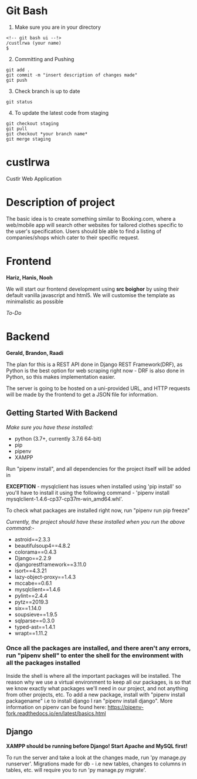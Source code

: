 # Git Bash
1. Make sure you are in your directory

```
<!-- git bash ui --!>
/custlrwa (your name)
$
```

2. Committing and Pushing

```
git add .
git commit -m "insert description of changes made"
git push
```
3. Check branch is up to date

```
git status
```
4. To update the latest code from staging
```
git checkout staging
git pull
git checkout *your branch name*
git merge staging
```

# custlrwa
Custlr Web Application


# Description of project
The basic idea is to create something similar to Booking.com, where a web/mobile app will search other websites for tailored clothes specific to the user's specification. Users should ble able to find a listing of companies/shops which cater to their specific request. 

# Frontend
**Hariz, Hanis, Nooh**

We will start our frontend development using **src boighor** by using their default vanilla javascript and html5. We will customise the template as minimalistic as possible

*To-Do*

# Backend
**Gerald, Brandon, Raadi**

The plan for this is a REST API done in Django REST Framework(DRF), as Python is the best option for web scraping right now - DRF is also done in Python, so this makes implementation easier. 

The server is going to be hosted on a uni-provided URL, and HTTP requests will be made by the frontend to get a JSON file for information.

## Getting Started With Backend

*Make sure you have these installed:*
- python (3.7+, currently 3.7.6 64-bit)
- pip
- pipenv
- XAMPP


Run "pipenv install", and all dependencies for the project itself will be added in 

**EXCEPTION** - mysqlclient has issues when installed using 'pip install' so you'll have to install it using the following command - 'pipenv install mysqlclient-1.4.6-cp37-cp37m-win_amd64.whl'.

To check what packages are installed right now, run "pipenv run pip freeze"

*Currently, the project should have these installed when you run the above command:-*
- astroid==2.3.3
- beautifulsoup4==4.8.2
- colorama==0.4.3
- Django==2.2.9
- djangorestframework==3.11.0
- isort==4.3.21
- lazy-object-proxy==1.4.3
- mccabe==0.6.1
- mysqlclient==1.4.6
- pylint==2.4.4
- pytz==2019.3
- six==1.14.0
- soupsieve==1.9.5
- sqlparse==0.3.0
- typed-ast==1.4.1
- wrapt==1.11.2

### Once all the packages are installed, and there aren't any errors, run "pipenv shell" to enter the shell for the environment with all the packages installed

Inside the shell is where all the important packages will be installed. The reason why we use a virtual environment to keep all our packages, is so that we know exactly what packages we'll need in our project, and not anything from other projects, etc. To add a new package, install with "pipenv install packagename" i.e to install django I ran "pipenv install django". More information on pipenv can be found here: https://pipenv-fork.readthedocs.io/en/latest/basics.html

## Django

**XAMPP should be running before Django! Start Apache and MySQL first!**

To run the server and take a look at the changes made, run 'py manage.py runserver'. Migrations made for db - i.e new tables, changes to columns in tables, etc. will require you to run 'py manage.py migrate'.